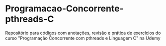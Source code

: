 # Programacao-Concorrente-pthreads-C
Repositório para códigos com anotações, revisão e prática de exercícios do curso "Programação Concorrente com pthreads e Linguagem C" na Udemy
